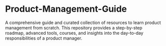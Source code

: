 # Product-Management-Guide
A comprehensive guide and curated collection of resources to learn product management from scratch. This repository provides a step-by-step roadmap, advanced tools, courses, and insights into the day-to-day responsibilities of a product manager. 
